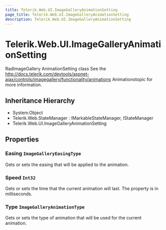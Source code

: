 ```yaml
---
title: Telerik.Web.UI.ImageGalleryAnimationSetting
page_title: Telerik.Web.UI.ImageGalleryAnimationSetting
description: Telerik.Web.UI.ImageGalleryAnimationSetting
---
```


# Telerik.Web.UI.ImageGalleryAnimationSetting

RadImageGallery AnimationSetting class
            See the http://docs.telerik.com/devtools/aspnet-ajax/controls/imagegallery/functionality/animations Animationstopic for more information.

## Inheritance Hierarchy

* System.Object
* Telerik.Web.StateManager : IMarkableStateManager, IStateManager
* Telerik.Web.UI.ImageGalleryAnimationSetting

## Properties

###  Easing `ImageGalleryEasingType`

Gets or sets the easing that will be applied to the animation.

###  Speed `Int32`

Gets or sets the time that the current animation will last. The property is in milliseconds.

###  Type `ImageGalleryAnimationType`

Gets or sets the type of animation that will be used for the current animation.

